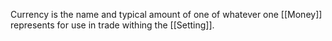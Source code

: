 Currency is the name and typical amount of one of whatever one [[Money]] represents for use in trade withing the [[Setting]].